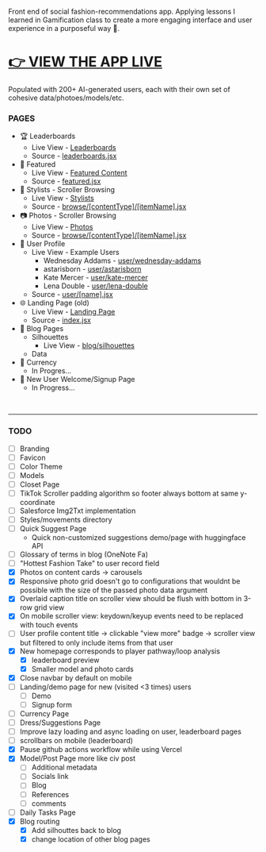 Front end of social fashion-recommendations app. Applying lessons I learned in Gamification class to create a more engaging interface and user experience in a purposeful way 🤗.

# [👉 VIEW THE APP LIVE](https://clementine-christian-byrnes-projects.vercel.app/featured)


Populated with 200+ AI-generated users, each with their own set of cohesive data/photoes/models/etc.

<!-- &nbsp; -->

### PAGES

- 🏆 Leaderboards
  - Live View - [Leaderboards](https://clementine-christian-byrnes-projects.vercel.app/leaderboards)
  - Source - [leaderboards.jsx](https://github.com/christian-byrne/clementine/blob/main/pages/leaderboards.jsx)
- 🌟 Featured
  - Live View - [Featured Content](https://clementine-christian-byrnes-projects.vercel.app/featured)
  - Source - [featured.jsx](https://github.com/christian-byrne/clementine/blob/main/pages/featured.jsx)
- 👗 Stylists - Scroller Browsing 
  - Live View - [Stylists](https://clementine-christian-byrnes-projects.vercel.app/browse/stylists/0)
  - Source - [browse/[contentType]/[itemName].jsx](https://github.com/christian-byrne/clementine/blob/main/pages/browse/%5BcontentType%5D/%5BitemName%5D.jsx)
- 📷 Photos - Scroller Browsing
  - Live View - [Photos](https://clementine-christian-byrnes-projects.vercel.app/browse/photos/0)
  - Source - [browse/[contentType]/[itemName].jsx](https://github.com/christian-byrne/clementine/blob/main/pages/browse/%5BcontentType%5D/%5BitemName%5D.jsx) 
- 👤 User Profile
  - Live View - Example Users
    - Wednesday Addams - [user/wednesday-addams](https://clementine-christian-byrnes-projects.vercel.app/user/wednesday-addams)
    - astarisborn - [user/astarisborn](https://clementine-christian-byrnes-projects.vercel.app/user/astarisborn)
    - Kate Mercer - [user/kate-mercer](https://clementine-christian-byrnes-projects.vercel.app/user/kate-mercer)
    - Lena Double - [user/lena-double](https://clementine-christian-byrnes-projects.vercel.app/user/lena-double)
  - Source - [user/[name].jsx](https://github.com/christian-byrne/clementine/blob/main/pages/user/%5Bname%5D.jsx)
- 🌐 Landing Page (old)
  - Live View - [Landing Page](https://clementine-christian-byrnes-projects.vercel.app/)
  - Source - [index.jsx](https://github.com/christian-byrne/clementine/blob/main/pages/index.jsx)
- 📝 Blog Pages
  - Silhouettes
    - Live View - [blog/silhouettes](https://clementine-christian-byrnes-projects.vercel.app/blog/silhouettes)
  - Data
  <!-- - Algorithms
  - Segmentation -->
- 💎 Currency
  - In Progres...
- 🎉 New User Welcome/Signup Page
  - In Progress...

&nbsp; 




--------------

### TODO

- [ ] Branding
- [ ] Favicon
- [ ] Color Theme
- [ ] Models
- [ ] Closet Page
- [ ] TikTok Scroller padding algorithm so footer always bottom at same y-coordinate
- [ ] Salesforce Img2Txt implementation
- [ ] Styles/movements directory
- [ ] Quick Suggest Page
    - Quick non-customized suggestions demo/page with huggingface API 
- [ ] Glossary of terms in blog (OneNote Fa)
- [ ] "Hottest Fashion Take" to user record field
- [x] Photos on content cards -> carousels
- [x] Responsive photo grid doesn't go to configurations that wouldnt be possible with the size of the passed photo data argument
- [x] Overlaid caption title on scroller view should be flush with bottom in 3-row grid view
- [x] On mobile scroller view: keydown/keyup events need to be replaced with touch events
- [ ] User profile content title -> clickable "view more" badge -> scroller view but filtered to only include items from that user
- [x] New homepage corresponds to player pathway/loop analysis
  - [x] leaderboard preview
  - [x] Smaller model and photo cards
- [x] Close navbar by default on mobile
- [ ] Landing/demo page for new (visited <3 times) users
  - [ ] Demo
  - [ ] Signup form
- [ ] Currency Page
- [ ] Dress/Suggestions Page 
- [ ] Improve lazy loading and async loading on user, leaderboard pages
- [ ] scrollbars on mobile (leaderboard)
- [x] Pause github actions workflow while using Vercel
- [x] Model/Post Page more like civ post
  - [ ] Additional metadata
  - [ ] Socials link
  - [ ] Blog
  - [ ] References
  - [ ] comments
- [ ] Daily Tasks Page
- [x] Blog routing
  - [x] Add silhouttes back to blog
  - [x] change location of other blog pages
<!-- - [ ] [Search feature on leaderboards](https://mdbootstrap.com/docs/react/data/datatables/#:~:text=SHOW%20CODE-,Search,-Use%20search%20proprty) -->


